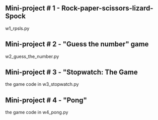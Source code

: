 ## Mini-project # 1 - Rock-paper-scissors-lizard-Spock

w1_rpsls.py


## Mini-project # 2 - "Guess the number" game

w2_guess_the_number.py


## Mini-project # 3 - "Stopwatch: The Game

the game code in w3_stopwatch.py


##  Mini-project # 4 - "Pong"

the game code in w4_pong.py

